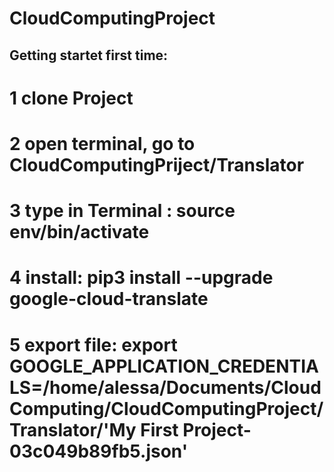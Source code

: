 # CloudComputingProject

## Getting startet first time:

# 1 clone Project
# 2 open terminal, go to CloudComputingPriject/Translator
# 3 type in Terminal : source env/bin/activate
# 4 install: pip3 install --upgrade google-cloud-translate
# 5 export file: export GOOGLE_APPLICATION_CREDENTIALS=/home/alessa/Documents/CloudComputing/CloudComputingProject/Translator/'My First Project-03c049b89fb5.json'


